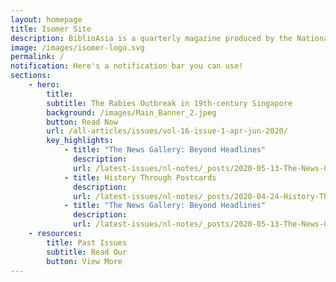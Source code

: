 ```yaml
---
layout: homepage
title: Isomer Site
description: BiblioAsia is a quarterly magazine produced by the National Library of Singapore
image: /images/isomer-logo.svg
permalink: /
notification: Here's a notification bar you can use!
sections:
    - hero:
        title:
        subtitle: The Rabies Outbreak in 19th-century Singapore
        background: /images/Main_Banner_2.jpeg
        button: Read Now
        url: /all-articles/issues/vol-16-issue-1-apr-jun-2020/
        key_highlights:
            - title: "The News Gallery: Beyond Headlines"
              description:
              url: /latest-issues/nl-notes/_posts/2020-05-13-The-News-Gallery
            - title: History Through Postcards
              description:
              url: /latest-issues/nl-notes/_posts/2020-04-24-History-Through-Postcardss
            - title: "The News Gallery: Beyond Headlines"
              description:
              url: /latest-issues/nl-notes/_posts/2020-05-13-The-News-Gallery
    - resources:
        title: Past Issues
        subtitle: Read Our
        button: View More
---
```

